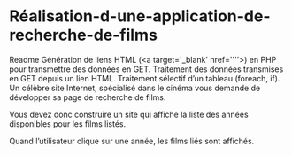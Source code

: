 # Réalisation-d-une-application-de-recherche-de-films
Readme
Génération de liens HTML (<a target='_blank' href=''''>) en PHP pour transmettre des données en GET.
Traitement des données transmises en GET depuis un lien HTML.
Traitement sélectif d’un tableau (foreach, if).
Un célèbre site Internet, spécialisé dans le cinéma vous demande de développer sa page de recherche de films.

Vous devez donc construire un site qui affiche la liste des années disponibles pour les films listés.

Quand l’utilisateur clique sur une année, les films liés sont affichés.
